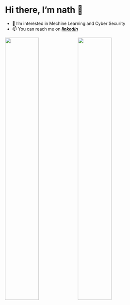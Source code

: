 # Hi there, I’m nath 👋
- 👀 I’m interested in Mechine Learning and Cyber Security
- 📫 You can reach me on [**_linkedin_**](https://www.linkedin.com/in/anathapindika-surja-putra-18632b204/)

<img align="left" width="47%" src="https://github-readme-stats.vercel.app/api?username=nath2006&show_icons=true&theme=radical"/>
      
<img align="left" width="47%"  src="https://github-readme-stats.vercel.app/api/top-langs/?username=nath2006&layout=compact"/>
 
 <!---
- 👀 I’m interested in Mechine Learning and Cyber Security...
- 🌱 I’m currently learning ...
- 💞️ I’m looking to collaborate on ...
--->



<!---
nath2006/nath2006 is a ✨ special ✨ repository because its `README.md` (this file) appears on your GitHub profile.
You can click the Preview link to take a look at your changes.
--->
